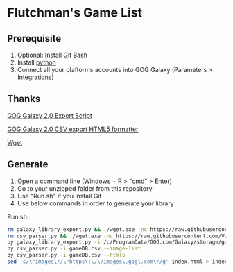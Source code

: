 # Flutchman's Game List

## Prerequisite

1. Optional: Install [Git Bash](https://gitforwindows.org/)
2. Install [python](https://www.python.org/downloads/windows/) 
3. Connect all your plaftorms accounts into GOG Galaxy (Parameters > Integrations)

## Thanks

[GOG Galaxy 2.0 Export Script](https://github.com/AB1908/GOG-Galaxy-Export-Script)

[GOG Galaxy 2.0 CSV export HTML5 formatter](https://github.com/Varstahl/GOG-Galaxy-HTML5-exporter)

[Wget](http://gnuwin32.sourceforge.net/packages/wget.htm)

## Generate

1. Open a command line (Windows + R > "cmd" > Enter)
2. Go to your unzipped folder from this repository
3. Use "Run.sh" if you install Git
4. Use below commands in order to generate your library

Run.sh:
```bash
rm galaxy_library_export.py && ./wget.exe -nc https://raw.githubusercontent.com/AB1908/GOG-Galaxy-Export-Script/master/galaxy_library_export.py
rm csv_parser.py && ./wget.exe -nc https://raw.githubusercontent.com/Varstahl/GOG-Galaxy-HTML5-exporter/master/csv_parser.py
py galaxy_library_export.py -i /c/ProgramData/GOG.com/Galaxy/storage/galaxy-2.0.db -a
py csv_parser.py -i gameDB.csv --image-list
py csv_parser.py -i gameDB.csv --html5
sed 's/\"images\//\"https\:\/\/images\.gog\.com\//g' index.html > index.html.tmp && sed 's/\.webp\"/\.webp\?namespace\=gamesdb\"/g' index.html.tmp > index.html && rm index.html.tmp
```
